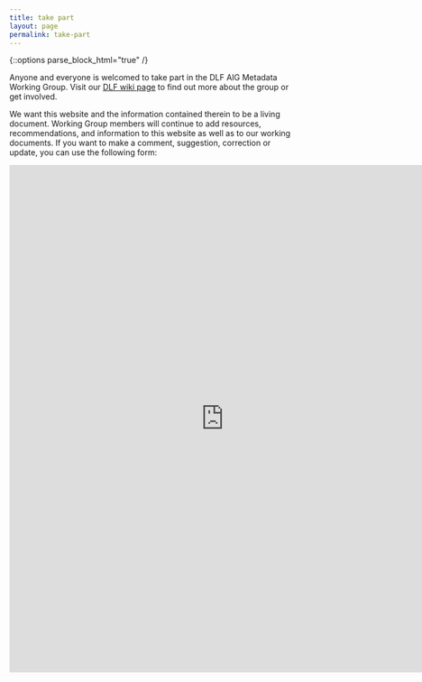 ```yaml
---
title: take part
layout: page
permalink: take-part
---
```

{::options parse_block_html="true" /}

Anyone and everyone is welcomed to take part in the DLF AIG Metadata Working Group. Visit our [DLF wiki page](https://wiki.diglib.org/Assessment:Metadata) to find out more about the group or get involved.

We want this website and the information contained therein to be a living document. Working Group members will continue to add resources, recommendations, and information to this website as well as to our working documents. If you want to make a comment, suggestion, correction or update, you can use the following form:


<iframe src="https://docs.google.com/forms/d/e/1FAIpQLSe1SG3Yv3WYotd8QlC_e1jp6q0KMQ836LLHjBojXwsQJwiZGQ/viewform?embedded=true" width="760" height="900" frameborder="0" marginheight="0" marginwidth="0">Loading...</iframe>